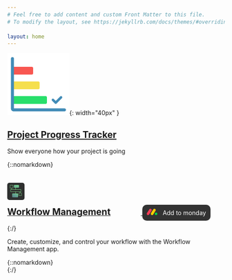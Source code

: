 ```yaml
---
# Feel free to add content and custom Front Matter to this file.
# To modify the layout, see https://jekyllrb.com/docs/themes/#overriding-theme-defaults

layout: home
---
```


![configure](/assets/images/project-progress-tracker.png){: width="40px" }
## [Project Progress Tracker](/project-progress-tracker)

Show everyone how your project is going



{::nomarkdown}
<br/>
<br/>
<br/>
<img src="/assets/images/workflow-management.jpeg" style="width: 40px;border-radius: 5px;margin-bottom: 15px;display: block;"/>

<a href="/workflow-management">
<h2 style="margin: 5px 70px 0 0; display: inline;">Workflow Management</h2>
</a>

<a style="text-decoration: none;background-color: #333333;padding: 10px;color: white;border-radius: 10px;" href="https://auth.monday.com/oauth2/authorize?client_id=f3f1b943f3e05f6ccff9cd79a2ec3b22&amp;response_type=install" target="_blank">
<svg xmlns="http://www.w3.org/2000/svg" height="15" viewBox="-1.66 -4.10204932 243.05 147.51204932" width="25"><path d="m120.24 143.16c-10.63-.26-19.4-4.95-25-14.74-5.74-10.12-5.49-20.48.63-30.35 14.57-23.49 29.33-46.85 44-70.27 3-4.79 5.93-9.65 9.07-14.35a29.4 29.4 0 0 1 40-9.09c13.81 8.51 18.43 26.21 9.83 40.16q-26.37 42.95-53.49 85.48c-5.57 8.77-14.02 13-25.04 13.16z" fill="#ffcb00"></path><path d="m28.94 143.16c-10.73-.26-19.45-5.16-24.94-14.91-5.66-10.12-5.3-20.5.84-30.37q23.51-37.72 47.23-75.33c2-3.24 4-6.56 6.14-9.7a29.41 29.41 0 0 1 49.41 31.86c-17.52 28.29-35.28 56.48-53.05 84.64-5.77 9.13-14.26 13.65-25.63 13.81z" fill="#ff3d57"></path><path d="m212.13 85.82c16.17.08 29.26 12.93 29.23 28.69 0 16-13.44 28.9-29.76 28.7s-29.18-12.91-29.16-28.74c.02-16.06 13.16-28.75 29.69-28.65z" fill="#00d647"></path></svg>
&nbsp
<span>Add to monday</span>
</a>
<br/><br/>
{:/}

Create, customize, and control your workflow with the Workflow Management app.

{::nomarkdown}<br/>{:/}


